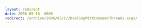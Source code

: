 ```yaml
---
layout: redirect
date: 2006-05-16 -0800
redirect: /archive/2006/05/17/DealingWithCommentThreads.aspx/
---
```

